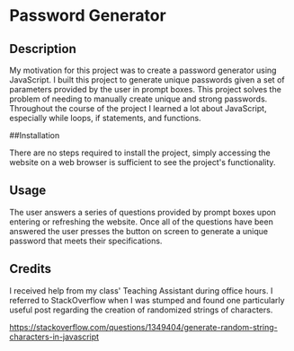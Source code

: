 # Password Generator 

## Description

My motivation for this project was to create a password generator using JavaScript. I built this project to generate unique passwords given a set of parameters provided by the user in prompt boxes. This project solves the problem of needing to manually create unique and strong passwords. Throughout the course of the project I learned a lot about JavaScript, especially while loops, if statements, and functions.

##Installation

There are no steps required to install the project, simply accessing the website on a web browser is sufficient to see the project's functionality.

## Usage

The user answers a series of questions provided by prompt boxes upon entering or refreshing the website. Once all of the questions have been answered the user presses the button on screen to generate a unique password that meets their specifications. 

## Credits

I received help from my class' Teaching Assistant during office hours. I referred to StackOverflow when I was stumped and found one particularly useful post regarding the creation of randomized strings of characters. 

https://stackoverflow.com/questions/1349404/generate-random-string-characters-in-javascript